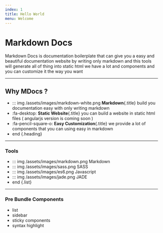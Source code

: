 ```yaml
---
index: 1
title: Hello World
menu: Welcome
---
```


# Markdown Docs

Markdown Docs is documentation boilerplate that can give you a easy 
and beautiful documentation website by writing only markdown
and this tools will generate all of thing into static html
we have a lot and components and you can customize it the way you want

---

## Why MDocs ?

- ::: img /assets/images/markdown-white.png
  **Markdown**{.title}
  build you documentation easy with only writing markdown
- :fa-desktop: 
  **Static Website**{.title}
  you can build a website in static html files ( angularjs version is coming soon )
- :fa-pencil-square-o:
  **Easy Customization**{.title}
  we provide a lot of components that you can using easy in markdown
- end
{.heading}

---

### Tools

- ::: img /assets/images/markdown.png
  Markdown
- ::: img /assets/images/sass.png
  SASS
- ::: img /assets/images/es6.png
  Javascript
- ::: img /assets/images/jade.png
  JADE
- end
{.list}

---

### Pre Bundle Components
- list
- sidebar
- sticky components
- syntax highlight